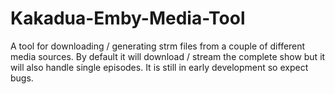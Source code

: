 # Kakadua-Emby-Media-Tool
A tool for downloading / generating strm files from a couple of different media sources. By default it will download / stream the complete show but it will also handle single episodes. It is still in early development so expect bugs.
